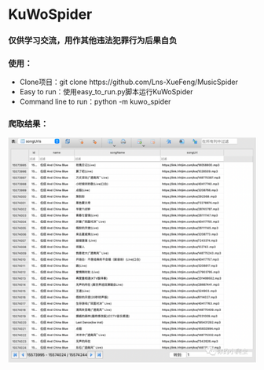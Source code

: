# KuWoSpider
### 仅供学习交流，用作其他违法犯罪行为后果自负

<h3>使用：</h3>
<ul>
    <li>Clone项目：git clone https://github.com/Lns-XueFeng/MusicSpider</li>
    <li>Easy to run：使用easy_to_run.py脚本运行KuWoSpider</li>
    <li>Command line to run：python -m kuwo_spider</li>
</ul>

<h3>爬取结果：</h3>
<img src="./images/spider_result.png">

